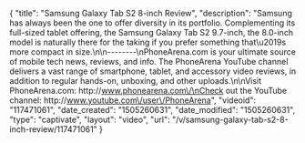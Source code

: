 {
    "title": "Samsung Galaxy Tab S2 8-inch Review",
    "description": "Samsung has always been the one to offer diversity in its portfolio. Complementing its full-sized tablet offering, the Samsung Galaxy Tab S2 9.7-inch, the 8.0-inch model is naturally there for the taking if you prefer something that\u2019s more compact in size.\n\n--------\nPhoneArena.com is your ultimate source of mobile tech news, reviews, and info. The PhoneArena YouTube channel delivers a vast range of smartphone, tablet, and accessory video reviews, in addition to regular hands-on, unboxing, and other uploads.\n\nVisit PhoneArena.com: http:\/\/www.phonearena.com\/\nCheck out the YouTube channel: http:\/\/www.youtube.com\/user\/PhoneArena",
    "videoid": "117471061",
    "date_created": "1505260631",
    "date_modified": "1505260631",
    "type": "captivate",
    "layout": "video",
    "url": "\/v\/samsung-galaxy-tab-s2-8-inch-review\/117471061"
}